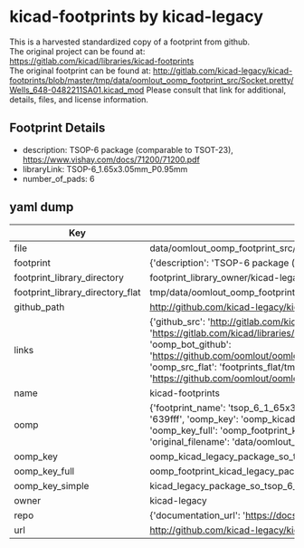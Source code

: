 # kicad-footprints by kicad-legacy  
This is a harvested standardized copy of a footprint from github.  
The original project can be found at:  
https://gitlab.com/kicad/libraries/kicad-footprints  
The original footprint can be found at:
http://gitlab.com/kicad-legacy/kicad-footprints/blob/master/tmp/data/oomlout_oomp_footprint_src/Socket.pretty/Wells_648-0482211SA01.kicad_mod
Please consult that link for additional, details, files, and license information.  
## Footprint Details
* description: TSOP-6 package (comparable to TSOT-23), https://www.vishay.com/docs/71200/71200.pdf  
* libraryLink: TSOP-6_1.65x3.05mm_P0.95mm  
* number_of_pads: 6  
## yaml dump  
| Key | Value |  
| --- | --- |  
| file | data/oomlout_oomp_footprint_src/kicad-footprints/Package_SO.pretty/TSOP-6_1.65x3.05mm_P0.95mm.kicad_mod |  
| footprint | {'description': 'TSOP-6 package (comparable to TSOT-23), https://www.vishay.com/docs/71200/71200.pdf', 'libraryLink': 'TSOP-6_1.65x3.05mm_P0.95mm', 'number_of_pads': 6} |  
| footprint_library_directory | footprint_library_owner/kicad-legacy_kicad-footprints |  
| footprint_library_directory_flat | tmp/data/oomlout_oomp_footprint_src/footprints_flat/kicad_legacy_package_so_tsop_6_1_65x3_05mm_p0_95mm/working |  
| github_path | http://github.com/kicad-legacy/kicad-footprints/blob/master/tmp/data/oomlout_oomp_footprint_src/Package_SO.pretty/TSOP-6_1.65x3.05mm_P0.95mm.kicad_mod |  
| links | {'github_src': 'http://gitlab.com/kicad-legacy/kicad-footprints/blob/master/tmp/data/oomlout_oomp_footprint_src/Socket.pretty/Wells_648-0482211SA01.kicad_mod', 'github_src_repo': 'https://gitlab.com/kicad/libraries/kicad-footprints', 'oomp_bot': 'tmp/data/oomlout_oomp_footprint_src/footprints/kicad_legacy_package_so_tsop_6_1_65x3_05mm_p0_95mm/working', 'oomp_bot_github': 'https://github.com/oomlout/oomlout_oomp_footprint_bot/tree/main/tmp/data/oomlout_oomp_footprint_src/footprints/kicad_legacy_package_so_tsop_6_1_65x3_05mm_p0_95mm/working', 'oomp_src_flat': 'footprints_flat/tmp/data/oomlout_oomp_footprint_src/footprints_flat/kicad_legacy_package_so_tsop_6_1_65x3_05mm_p0_95mm/working', 'oomp_src_flat_github': 'https://github.com/oomlout/oomlout_oomp_footprint_src/tree/main/tmp/data/oomlout_oomp_footprint_src/footprints_flat/kicad_legacy_package_so_tsop_6_1_65x3_05mm_p0_95mm/working'} |  
| name | kicad-footprints |  
| oomp | {'footprint_name': 'tsop_6_1_65x3_05mm_p0_95mm', 'library_name': 'package_so', 'md5': '639fffe8b6150fd8de7b17b5aca69956', 'md5_10': '639fffe8b6', 'md5_5': '639ff', 'md5_6': '639fff', 'oomp_key': 'oomp_kicad_legacy_package_so_tsop_6_1_65x3_05mm_p0_95mm', 'oomp_key_extra': 'oomp_footprint_kicad_legacy_package_so_tsop_6_1_65x3_05mm_p0_95mm', 'oomp_key_full': 'oomp_footprint_kicad_legacy_package_so_tsop_6_1_65x3_05mm_p0_95mm_639fff', 'oomp_key_simple': 'kicad_legacy_package_so_tsop_6_1_65x3_05mm_p0_95mm', 'original_filename': 'data/oomlout_oomp_footprint_src/kicad-footprints/Package_SO.pretty/TSOP-6_1.65x3.05mm_P0.95mm.kicad_mod', 'owner_name': 'kicad_legacy'} |  
| oomp_key | oomp_kicad_legacy_package_so_tsop_6_1_65x3_05mm_p0_95mm |  
| oomp_key_full | oomp_footprint_kicad_legacy_package_so_tsop_6_1_65x3_05mm_p0_95mm |  
| oomp_key_simple | kicad_legacy_package_so_tsop_6_1_65x3_05mm_p0_95mm |  
| owner | kicad-legacy |  
| repo | {'documentation_url': 'https://docs.github.com/rest/repos/repos#get-a-repository', 'message': 'Not Found'} |  
| url | http://github.com/kicad-legacy/kicad-footprints |  

